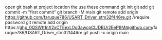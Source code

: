 open git bash at project location the use these command
git init
git add 
git commit -m "first commit"
git branch -M main
git remote add origin https://github.com/faruque786/USART_Driver_stm32f446re.git //require password
git remote add origin https://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@github.com/faruque786/USART_Driver_stm32f446re
git push -u origin main
